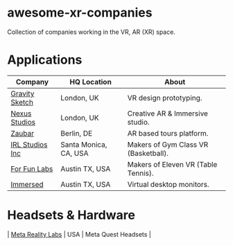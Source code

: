 # awesome-xr-companies
Collection of companies working in the VR, AR (XR) space.

# Applications

| Company                                              			| HQ Location   | About                    		| 
| -------------                                     			| ------------- | ------------------------ 		|
| [Gravity Sketch](https://www.gravitysketch.com/)  			| London, UK    | VR design prototyping. 		|
| [Nexus Studios](https://nexusstudios.com/immersive/)		    	| London, UK    | Creative AR & Immersive studio. 	|
| [Zaubar](https://zaubar.com/)                     			| Berlin, DE    | AR based tours platform. 		|
| [IRL Studios Inc](https://www.linkedin.com/company/irlstudios/)	| Santa Monica, CA, USA | Makers of Gym Class VR (Basketball).|
| [For Fun Labs](https://www.linkedin.com/company/for-fun-labs/)	| Austin TX, USA | Makers of Eleven VR (Table Tennis).	|
| [Immersed](https://www.linkedin.com/company/immersed/)		| Austin TX, USA | Virtual desktop monitors. 		|



# Headsets & Hardware
| [Meta Reality Labs](https://about.meta.com/realitylabs/)		| USA | Meta Quest Headsets |
